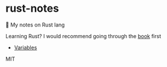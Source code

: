 # rust-notes

:crab: My notes on Rust lang

Learning Rust? I would recommend going through the [book](https://doc.rust-lang.org/book/) first

- [Variables](variables.md)

MIT
